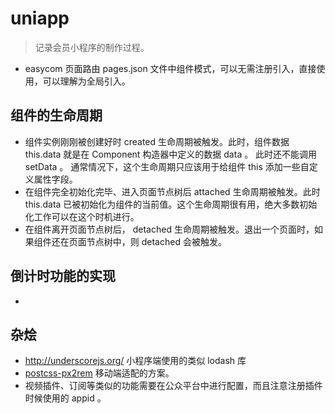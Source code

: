 # uniapp

> 记录会员小程序的制作过程。

- easycom 页面路由 pages.json 文件中组件模式，可以无需注册引入，直接使用，可以理解为全局引入。

## 组件的生命周期

- 组件实例刚刚被创建好时 created 生命周期被触发。此时，组件数据 this.data 就是在 Component 构造器中定义的数据 data 。 此时还不能调用 setData 。 通常情况下，这个生命周期只应该用于给组件 this 添加一些自定义属性字段。
- 在组件完全初始化完毕、进入页面节点树后 attached 生命周期被触发。此时 this.data 已被初始化为组件的当前值。这个生命周期很有用，绝大多数初始化工作可以在这个时机进行。
- 在组件离开页面节点树后， detached 生命周期被触发。退出一个页面时，如果组件还在页面节点树中，则 detached 会被触发。

## 倒计时功能的实现

-

## 杂烩

- http://underscorejs.org/ 小程序端使用的类似 lodash 库
- [postcss-px2rem](https://juejin.cn/post/6844903828408533000) 移动端适配的方案。
- 视频插件、订阅等类似的功能需要在公众平台中进行配置，而且注意注册插件时候使用的 appid 。
